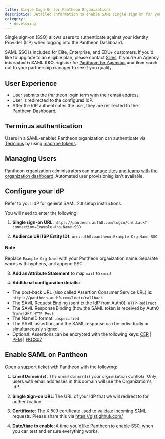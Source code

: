 ```yaml
---
title: Single Sign-On for Pantheon Organizations
description: Detailed information to enable SAML single sign-on for your organization.
category:
  - developing
---
```

Single sign-on (SSO) allows users to authenticate against your Identity Provider (IdP) when logging into the Pantheon Dashboard.

SAML SSO is included for Elite, Enterprise, and EDU+ customers. If you'd like to upgrade to an eligible plan, please contact [Sales](https://pantheon.io/why-pantheon-enterprise). If you're an Agency interested in SAML SSO, register for [Pantheon for Agencies](https://pantheon.io/agencies/pantheon-for-agencies) and then reach out to your partnership manager to see if you qualify.

## User Experience
* User submits the Pantheon login form with their email address.
* User is redirected to the configured IdP.  
* After the IdP authenticates the user, they are redirected to their Pantheon Dashboard.

## Terminus authentication
Users in a SAML-enabled Pantheon organization can authenticate via [Terminus](/docs/articles/local/cli/) by using [machine tokens](/docs/articles/local/cli/machine-tokens/).

## Managing Users

Pantheon organization administrators can [manage sites and teams with the organization dashboard](/docs/articles/organizations/dashboard/). Automated user provisioning isn't available.

## Configure your IdP

Refer to your IdP for general SAML 2.0 setup instructions.

You will need to enter the following:

1. **Single sign-on URL**: `https://pantheon.auth0.com/login/callback?connection=Example-Org-Name-SSO`

2. **Audience URI (SP Entity ID)**: `urn:auth0:pantheon:Example-Org-Name-SSO`

<div class="alert alert-info" role="alert">
<h4>Note</h4>
Replace <code>Example-Org-Name</code> with your Pantheon organization name. Separate words with hyphens, and append SSO.</div>

3. **Add an Attribute Statement** to map `mail` to `email`

4. **Additional configuration details:**
  * The post-back URL (also called Assertion Consumer Service URL) is: `https://pantheon.auth0.com/login/callback`
  * The SAML Request Binding (sent to the IdP from Auth0): `HTTP-Redirect`
  * The SAML Response Binding (how the SAML token is received by Auth0 from IdP): `HTTP-Post`
  * The NameID format: `unspecified`
  * The SAML assertion, and the SAML response can be individually or simultaneously signed.
  * Optional: Assertions can be encrypted with the following keys: [CER](https://pantheon.auth0.com/cer) | [PEM](https://pantheon.auth0.com/pem) | [PKCS#7](https://pantheon.auth0.com/pb7)


<!--If your IdP is Okta or OneLogin, see:

* [Configuring SAML for Pantheon with Okta](/docs/articles/organizations/saml-for-orgs-with-okta)
* [Configuring SAML for Pantheon with OneLogin](https://onelogin.zendesk.com/hc/en-us/articles/204356174-Configuring-SAML-for-Pantheon)-->

## Enable SAML on Pantheon

Open a support ticket with Pantheon with the following:

1. **Email Domain(s)**: The email domain(s) your organization controls. Only users with email addresses in this domain will use the Organization's IdP.

2. **Single Sign-on URL**: The URL of your IdP that we will redirect to for authentication.

3. **Certificate**: The X.509 certificate used to validate incoming SAML requests. Please share this via https://gist.github.com/

4. **Date/time to enable**: A time you'd like Pantheon to enable SSO, when you can test and ensure everything works.
